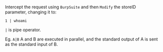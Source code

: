 Intercept the request using `BurpSuite` and then `Modify` the storeID parameter, changing it to:

```
1 | whoami
```

` | ` is pipe operator.

Eg. `A|B` A and B are executed in parallel, and the standard output of A is sent as the standard input of B.
